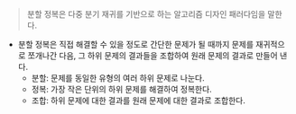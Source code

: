 > 분할 정복은 다중 분기 재귀를 기반으로 하는 알고리즘 디자인 패러다임을 말한다.

- 분할 정복은 직접 해결할 수 있을 정도로 간단한 문제가 될 때까지 문제를 재귀적으로 쪼개나간 다음, 그 하위 문제의 결과들을 조합하여 원래 문제의 결과로 만들어 낸다.
	- 분할: 문제를 동일한 유형의 여러 하위 문제로 나눈다.
	- 정복: 가장 작은 단위의 하위 문제를 해결하여 정복한다.
	- 조합: 하위 문제에 대한 결과를 원래 문제에 대한 결과로 조합한다.

